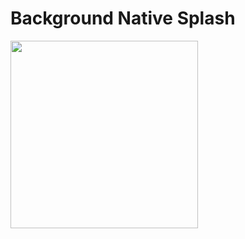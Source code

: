 # Background Native Splash

<img src="https://github.com/Rami-X0/todo/assets/156665608/44d60fce-0d32-4ea3-a567-5ac42ff7efed" width="300">
